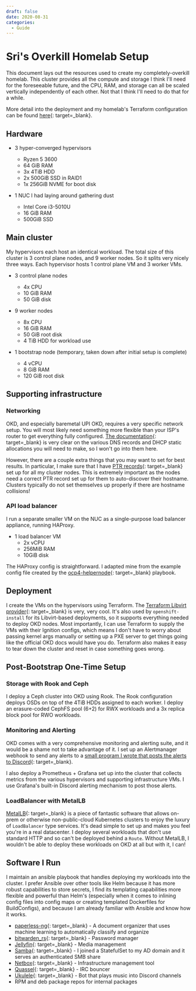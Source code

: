 ```yaml
---
draft: false 
date: 2020-08-31
categories:
  - Guide
---
```


# Sri's Overkill Homelab Setup

<!--- cSpell:ignore Homelab Ryzen NVME baremetal helpernode ceph alertmanager grafana datacenter bitwarden jellyfin netbox quassel templating  -->

This document lays out the resources used to create my completely-overkill homelab. This cluster provides all the compute and storage I think I'll need for the foreseeable future, and the CPU, RAM, and storage can all be scaled vertically independently of each other. Not that I think I'll need to do that for a while.

<!-- more -->

More detail into the deployment and my homelab's Terraform configuration can be found [here](https://github.com/SriRamanujam/okd-deployment){: target=_blank}.

## Hardware

- 3 hyper-converged hypervisors
    - Ryzen 5 3600
    - 64 GiB RAM
    - 3x 4TiB HDD
    - 2x 500GiB SSD in RAID1
    - 1x 256GiB NVME for boot disk

- 1 NUC I had laying around gathering dust
    - Intel Core i3-5010U
    - 16 GiB RAM
    - 500GiB SSD

## Main cluster

My hypervisors each host an identical workload. The total size of this cluster is 3 control plane nodes, and 9 worker nodes.
So it splits very nicely three ways. Each hypervisor hosts 1 control plane VM and 3 worker VMs.

- 3 control plane nodes
    - 4x CPU
    - 10 GiB RAM
    - 50 GiB disk

- 9 worker nodes
    - 8x CPU
    - 16 GiB RAM
    - 50 GiB root disk
    - 4 TiB HDD for workload use

- 1 bootstrap node (temporary, taken down after initial setup is complete)
    - 4 vCPU
    - 8 GiB RAM
    - 120 GiB root disk

## Supporting infrastructure

### Networking

OKD, and especially baremetal UPI OKD, requires a very specific network setup. You will most likely need something more flexible than your ISP's router to get everything fully configured. [The documentation](https://docs.okd.io/latest/installing/installing_bare_metal/installing-bare-metal.html#installation-network-user-infra_installing-bare-metal){: target=_blank} is very clear on the various DNS records and DHCP static allocations you will need to make, so I won't go into them here.

However, there are a couple extra things that you may want to set for best results. In particular, I make sure that I have [PTR records](https://www.cloudflare.com/learning/dns/dns-records/dns-ptr-record/){: target=_blank} set up for all my cluster nodes. This is extremely important as the nodes need a correct PTR record set up for them to auto-discover their hostname. Clusters typically do not set themselves up properly if there are hostname collisions!

### API load balancer

I run a separate smaller VM on the NUC as a single-purpose load balancer appliance, running HAProxy.

- 1 load balancer VM
    - 2x vCPU
    - 256MiB RAM
    - 10GiB disk

The HAProxy config is straightforward. I adapted mine from the example config file created by the [ocp4-helpernode](https://github.com/RedHatOfficial/ocp4-helpernode/blob/master/templates/haproxy.cfg.j2){: target=_blank} playbook.

## Deployment

I create the VMs on the hypervisors using Terraform. The [Terraform Libvirt provider](https://github.com/dmacvicar/terraform-provider-libvirt){: target=_blank} is very, very cool. It's also used by `openshift-install` for its Libvirt-based deployments, so it supports everything needed to deploy OKD nodes. Most importantly, I can use Terraform to supply the VMs with their Ignition configs, which means I don't have to worry about passing kernel args manually or setting up a PXE server to get things going like the official OKD docs would have you do. Terraform also makes it easy to tear down the cluster and reset in case something goes wrong.

## Post-Bootstrap One-Time Setup

### Storage with Rook and Ceph

I deploy a Ceph cluster into OKD using Rook. The Rook configuration deploys OSDs on top of the 4TiB HDDs assigned to each worker. I deploy an erasure-coded CephFS pool (6+2) for RWX workloads and a 3x replica block pool for RWO workloads.

### Monitoring and Alerting

OKD comes with a very comprehensive monitoring and alerting suite, and it would be a shame not to take advantage of it. I set up an Alertmanager webhook to send any alerts to a [small program I wrote that posts the alerts to Discord](https://github.com/SriRamanujam/alertmanager-discord-bridge){: target=_blank}.

I also deploy a Prometheus + Grafana set up into the cluster that collects metrics from the various hypervisors and supporting infrastructure VMs. I use Grafana's built-in Discord alerting mechanism to post those alerts.

### LoadBalancer with MetalLB

[MetalLB](https://metallb.universe.tf){: target=_blank} is a piece of fantastic software that allows on-prem or otherwise non-public-cloud Kubernetes clusters to enjoy the luxury of `LoadBalancer` type services. It's dead simple to set up and makes you feel you're in a real datacenter. I deploy several workloads that don't use standard HTTP and so can't be deployed behind a `Route`. Without MetalLB, I wouldn't be able to deploy these workloads on OKD at all but with it, I can!

## Software I Run

I maintain an ansible playbook that handles deploying my workloads into the cluster. I prefer Ansible over other tools like Helm because it has more robust capabilities to store secrets, I find its templating capabilities more flexible and powerful than Helm's (especially when it comes to inlining config files into config maps or creating templated Dockerfiles for BuildConfigs), and because I am already familiar with Ansible and know how it works.

- [paperless-ng](https://github.com/jonaswinkler/paperless-ng){: target=_blank} - A document organizer that uses machine learning to automatically classify and organize
- [bitwarden_rs](https://github.com/dani-garcia/bitwarden_rs){: target=_blank} - Password manager
- [Jellyfin](https://jellyfin.org/){: target=_blank} - Media management
- [Samba](https://www.samba.org/){: target=_blank} - I joined a StatefulSet to my AD domain and it serves an authenticated SMB share
- [Netbox](https://github.com/netbox-community/netbox){: target=_blank} - Infrastructure management tool
- [Quassel](https://quassel-irc.org){: target=_blank} - IRC bouncer
- [Ukulele](https://github.com/Frederikam/ukulele){: target=_blank} - Bot that plays music into Discord channels
- RPM and deb package repos for internal packages
